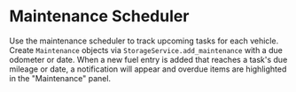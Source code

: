# Maintenance Scheduler

Use the maintenance scheduler to track upcoming tasks for each vehicle.
Create `Maintenance` objects via `StorageService.add_maintenance` with a due odometer or date.
When a new fuel entry is added that reaches a task's due mileage or date, a notification will appear and overdue items are highlighted in the "Maintenance" panel.
